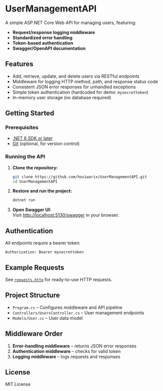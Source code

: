 # UserManagementAPI

A simple ASP.NET Core Web API for managing users, featuring:

- **Request/response logging middleware**
- **Standardized error handling**
- **Token-based authentication**
- **Swagger/OpenAPI documentation**

## Features

- Add, retrieve, update, and delete users via RESTful endpoints
- Middleware for logging HTTP method, path, and response status code
- Consistent JSON error responses for unhandled exceptions
- Simple token authentication (hardcoded for demo: `mysecrettoken`)
- In-memory user storage (no database required)

## Getting Started

### Prerequisites

- [.NET 6 SDK or later](https://dotnet.microsoft.com/download)
- [Git](https://git-scm.com/downloads) (optional, for version control)

### Running the API

1. **Clone the repository:**
   ```sh
   git clone https://github.com/hosiwarix/UserManagementAPI.git
   cd UserManagementAPI
   ```

2. **Restore and run the project:**
   ```sh
   dotnet run
   ```

3. **Open Swagger UI:**  
   Visit [http://localhost:5130/swagger](http://localhost:5130/swagger) in your browser.

## Authentication

All endpoints require a bearer token:

```
Authorization: Bearer mysecrettoken
```

## Example Requests

See [`requests.http`](./requests.http) for ready-to-use HTTP requests.

## Project Structure

- `Program.cs` – Configures middleware and API pipeline
- `Controllers/UsersController.cs` – User management endpoints
- `Models/User.cs` – User data model

## Middleware Order

1. **Error-handling middleware** – returns JSON error responses
2. **Authentication middleware** – checks for valid token
3. **Logging middleware** – logs requests and responses

## License

MIT License
